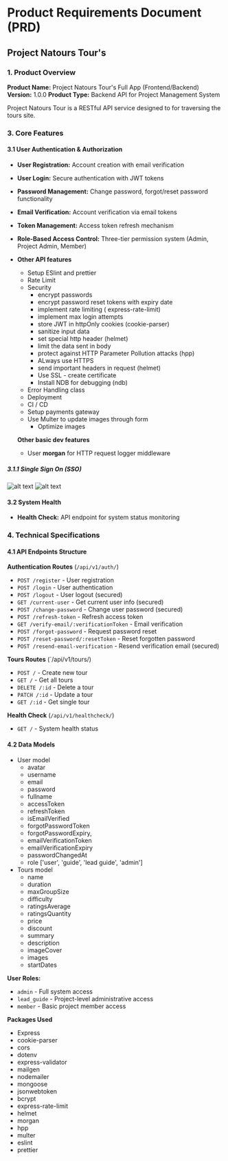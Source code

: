 # Product Requirements Document (PRD)

## Project Natours Tour's

### 1. Product Overview

**Product Name:** Project Natours Tour's Full App (Frontend/Backend)
**Version:** 1.0.0
**Product Type:** Backend API for Project Management System

Project Natours Tour is a RESTful API service designed to for traversing the tours site.

### 3. Core Features

#### 3.1 User Authentication & Authorization

- **User Registration:** Account creation with email verification
- **User Login:** Secure authentication with JWT tokens
- **Password Management:** Change password, forgot/reset password functionality
- **Email Verification:** Account verification via email tokens
- **Token Management:** Access token refresh mechanism
- **Role-Based Access Control:** Three-tier permission system (Admin, Project Admin, Member)
- **Other API features**
  - Setup ESlint and prettier
  - Rate Limit
  - Security
    - encrypt passwords
    - encrypt password reset tokens with expiry date
    - implement rate limiting ( express-rate-limit)
    - implement max login attempts
    - store JWT in httpOnly cookies (cookie-parser)
    - sanitize input data
    - set special http header (helmet)
    - limit the data sent in body
    - protect against HTTP Parameter Pollution attacks (hpp)
    - ALways use HTTPS
    - send important headers in request (helmet)
    - Use SSL - create certificate
    - Install NDB for debugging (ndb)
  - Error Handling class
  - Deployment
  - CI / CD
  - Setup payments gateway
  - Use Multer to update images through form
    - Optimize images

  **Other basic dev features**
  - User **morgan** for HTTP request logger middleware

##### 3.1.1 Single Sign On (SSO)

![alt text](image-1.png)
![alt text](image.png)

#### 3.2 System Health

- **Health Check:** API endpoint for system status monitoring

### 4. Technical Specifications

#### 4.1 API Endpoints Structure

**Authentication Routes** (`/api/v1/auth/`)

- `POST /register` - User registration
- `POST /login` - User authentication
- `POST /logout` - User logout (secured)
- `GET /current-user` - Get current user info (secured)
- `POST /change-password` - Change user password (secured)
- `POST /refresh-token` - Refresh access token
- `GET /verify-email/:verificationToken` - Email verification
- `POST /forgot-password` - Request password reset
- `POST /reset-password/:resetToken` - Reset forgotten password
- `POST /resend-email-verification` - Resend verification email (secured)

**Tours Routes** (`/api/v1/tours/)

- `POST /` - Create new tour
- `GET /` - Get all tours
- `DELETE /:id` - Delete a tour
- `PATCH /:id` - Update a tour
- `GET /:id` - Get single tour

**Health Check** (`/api/v1/healthcheck/`)

- `GET /` - System health status

#### 4.2 Data Models

- User model
  - avatar
  - username
  - email
  - password
  - fullname
  - accessToken
  - refreshToken
  - isEmailVerified
  - forgotPasswordToken
  - forgotPasswordExpiry,
  - emailVerificationToken
  - emailVerificationExpiry
  - passwordChangedAt
  - role ['user', 'guide', 'lead guide', 'admin']
- Tours model
  - name
  - duration
  - maxGroupSize
  - difficulty
  - ratingsAverage
  - ratingsQuantity
  - price
  - discount
  - summary
  - description
  - imageCover
  - images
  - startDates

**User Roles:**

- `admin` - Full system access
- `lead_guide` - Project-level administrative access
- `member` - Basic project member access

**Packages Used**

- Express
- cookie-parser
- cors
- dotenv
- express-validator
- mailgen
- nodemailer
- mongoose
- jsonwebtoken
- bcrypt
- express-rate-limit
- helmet
- morgan
- hpp
- multer
- eslint
- prettier
